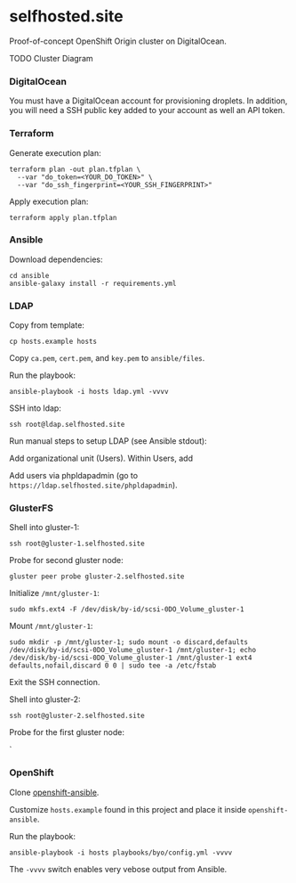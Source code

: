 selfhosted.site
===============

Proof-of-concept OpenShift Origin cluster on DigitalOcean.

TODO Cluster Diagram

### DigitalOcean

You must have a DigitalOcean account for provisioning droplets. In addition, you will need a SSH public key added to your account as well an API token.

### Terraform

Generate execution plan:

```
terraform plan -out plan.tfplan \
  --var "do_token=<YOUR_DO_TOKEN>" \
  --var "do_ssh_fingerprint=<YOUR_SSH_FINGERPRINT>"
```

Apply execution plan:

```
terraform apply plan.tfplan
```

### Ansible

Download dependencies:

```
cd ansible
ansible-galaxy install -r requirements.yml
```

### LDAP

Copy from template:

`cp hosts.example hosts`

Copy `ca.pem`, `cert.pem`, and `key.pem` to `ansible/files`.

Run the playbook:

```
ansible-playbook -i hosts ldap.yml -vvvv
```

SSH into ldap:

`ssh root@ldap.selfhosted.site`

Run manual steps to setup LDAP (see Ansible stdout):

Add organizational unit (Users). Within Users, add 

Add users via phpldapadmin (go to `https://ldap.selfhosted.site/phpldapadmin`).


### GlusterFS

Shell into gluster-1:

`ssh root@gluster-1.selfhosted.site`

Probe for second gluster node:

`gluster peer probe gluster-2.selfhosted.site`

Initialize `/mnt/gluster-1`:

```
sudo mkfs.ext4 -F /dev/disk/by-id/scsi-0DO_Volume_gluster-1
```

Mount `/mnt/gluster-1`:

```
sudo mkdir -p /mnt/gluster-1; sudo mount -o discard,defaults /dev/disk/by-id/scsi-0DO_Volume_gluster-1 /mnt/gluster-1; echo /dev/disk/by-id/scsi-0DO_Volume_gluster-1 /mnt/gluster-1 ext4 defaults,nofail,discard 0 0 | sudo tee -a /etc/fstab
```

Exit the SSH connection.

Shell into gluster-2:

`ssh root@gluster-2.selfhosted.site`

Probe for the first gluster node:

`

### OpenShift

Clone [openshift-ansible](https://github.com/openshift/openshift-ansible).

Customize `hosts.example` found in this project and place it inside `openshift-ansible`.

Run the playbook:

```
ansible-playbook -i hosts playbooks/byo/config.yml -vvvv
```

The `-vvvv` switch enables very vebose output from Ansible.
